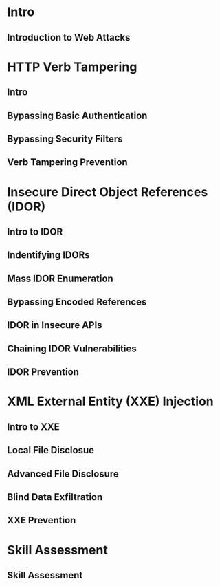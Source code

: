# Intro

## Introduction to Web Attacks

# HTTP Verb Tampering

## Intro

## Bypassing Basic Authentication

## Bypassing Security Filters

## Verb Tampering Prevention

# Insecure Direct Object References (IDOR)

## Intro to IDOR

## Indentifying IDORs

## Mass IDOR Enumeration

## Bypassing Encoded References

## IDOR in Insecure APIs

## Chaining IDOR Vulnerabilities

## IDOR Prevention

# XML External Entity (XXE) Injection

## Intro to XXE

## Local File Disclosue

## Advanced File Disclosure

## Blind Data Exfiltration

## XXE Prevention

# Skill Assessment

## Skill Assessment


